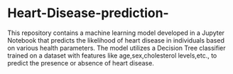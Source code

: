 # Heart-Disease-prediction-
This repository contains a machine learning model developed in a Jupyter Notebook that predicts the likelihood of heart disease in individuals based on various health parameters. The model utilizes a Decision Tree classifier trained on a dataset with features like age,sex,cholesterol levels,etc., to predict the presence or absence of heart disease.
